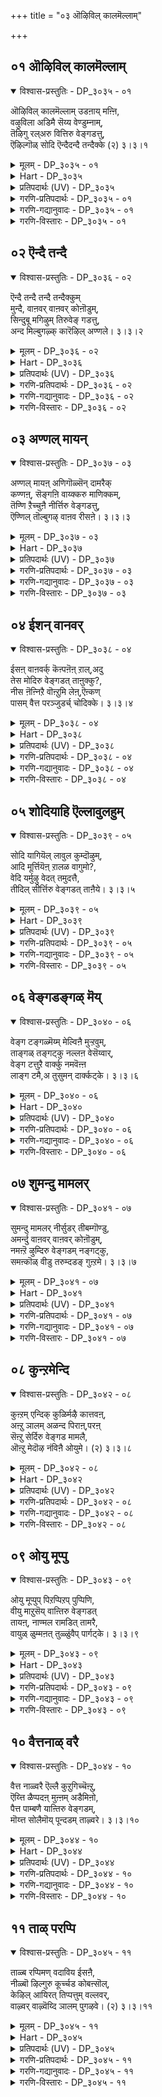+++
title = "०३ ऒऴिविल् कालमॆल्लाम्"

+++


## ०१ ऒऴिविल् कालमॆल्लाम्

<details open><summary>विश्वास-प्रस्तुतिः - DP_३०३५ - ०१</summary>

ऒऴिविल् कालमॆल्लाम् उडऩाय् मऩ्ऩि,  
वऴुविला अडिमै सॆय्य वेण्डुम्नाम्,  
तॆऴिगु रल्अरु वित्तिरु वेङ्गडत्तु,  
ऎऴिल्गॊळ् सोदि ऎन्दैदन्दै तन्दैक्के (२) ३।३।१
</details>

<details><summary>मूलम् - DP_३०३५ - ०१</summary>

ऒऴिविल् कालमॆल्लाम् उडऩाय् मऩ्ऩि,  
वऴुविला अडिमै सॆय्य वेण्डुम्नाम्,  
तॆऴिगु रल्अरु वित्तिरु वेङ्गडत्तु,  
ऎऴिल्गॊळ् सोदि ऎन्दैदन्दै तन्दैक्के (२) ३।३।१
</details>

<details><summary>Hart - DP_३०३५</summary>

We should join the father of the father of my father  
who is a bright beautiful light  
staying in the Thiruvenkaṭam hills  
where resounding waterfalls descend  
and do faultless service for him as slaves as long as we live:
</details>

<details><summary>प्रतिपदार्थः (UV) - DP_३०३५</summary>

**तॆऴि कुरल्** = कम्बीरमाग सप्तिक्कुम्; **अरुवि** = अरुविगळैयुडैय; **तिरु वेङ्गडत्तु** = तिरुवेङ्गडमलैयिल्; **ऎऴिल् कॊळ्** = अऴगाऩ; **सोदि** = ऒळिमयमाऩ; **ऎन्दै तन्दै** = कुल नादऩाऩ; **तन्दैक्के नाम्** = ऎऩ् तन्दैक्कु नाम्; **ऒऴिवु इल्** = ओय्विल्लादु इडैविडामल्; **कालम् ऎल्लाम्** = ऎल्लाक् कालङ्गळिलुम्; **उडऩाय्** = ऎङ्गुम् कूडवे इरुन्दु; **मऩ्ऩि** = ऎप्पोदुम् पिरियादु; **वऴु इला** = कुऱैवऱ्ऱ; **अडिमै** = कैङ्कर्यम्; **सॆय्य वेण्डुम्** = सॆय्य वेण्डुम्
</details>

<details><summary>गरणि-प्रतिपदार्थः - DP_३०३५ - ०१</summary>

ऒऴिवु इल् = अवकाशविल्लदन्तॆ, कालम् ऎल्लाम् = कालवॆल्लवन्नू, उडन् आय् = जॊतॆयल्ले इरुत्ता, मन्नि = दृढवागि \(ऎल्ला अवस्थॆगळल्लियू\), वऴु इला = दोषविल्लद \(तप्पिल्लद, परिशुद्धवाद\), अडिमै = कैङ्कर्यवन्नु \(हास्यवन्नु\), शॆय्यवेण्डुम् = माडबेकु, नाम् = नावु, तॆऴि = स्वच्छवाद \(तिळियाद\), कुरल् = ध्वनिय, \(स्वरद\), अरुवि = बॆट्टद झरिगळुळ्ळ, तिरुवेङ्गडत्तु = तिरुवॆङ्कटगिरिय, ऎऴिल् कॊळ् = सुन्दरवाद, शोदि = ज्योतिस्वरूपियाद, ऎन्दै तन्दै तन्दैक्के = नन्न तन्दॆय तन्दॆगेये \(नम्म कुलदैववाद स्वामिगेये\). 
</details>

<details><summary>गरणि-गद्यानुवादः - DP_३०३५ - ०१</summary>

तिळियाद स्वरदिन्द ध्वनिमाडुव बॆट्टद झरिगळु हरियुव तिरुवॆङ्कटगिरिय सुन्दरवाद ज्योतिस्वरूपियाद नम्म कुलदैववाद स्वामिगॆये नावु अवकाशविल्लदन्तॆ \(ऎडॆबिडदन्तॆ\) ऎल्ला कालदल्लू जॊतॆयल्ले इरुत्त, ऎल्ला अवस्थॆगळल्लियू दृढवागि परिशुद्धवाद कैङ्कर्यवन्नु \(दास्यवन्नु\) माडबेकु. 
</details>

<details><summary>गरणि-विस्तारः - DP_३०३५ - ०१</summary>

भगवन्तनन्नु कण्डुकॊळ्ळुवुदक्कू ऎडॆबिडदन्तॆ अवन कैङ्कर्यदल्लिये तॊडगिरुवुदक्कू इहलोकद प्रकृतिसम्बन्धवन्नु कडिदुहाकबेकॆन्दु हेळलादद्दु ऎरडनॆय तिरुवाय् मॊऴियल्लि. आदरॆ, इहलोकदल्ले ’भूलोक वैकुण्ठ’वॆन्दु करॆयल्पडुव तिरुवॆङ्कटगिरिये इदॆयल्ल. अल्लि स्वामियु आश्रितरन्नु उद्धरिसुवुदक्कागिये नित्यवास माडुत्तिद्दानल्ल\! प्रकृतिरम्यवाद अल्लिगॆ होगि, आ अर्चावतारियन्नु सेरि, अवन कैङ्कर्यवन्नु ऎडॆबिडदन्तॆ ऎल्ला अवस्थॆगळल्लू नडॆसि उद्धारगॊळ्ळबेकु. प्रकृति सम्बन्धदिन्द ओडिहोगुवुदक्किन्तलू, प्रकृतिय नडुवॆये इद्दुकॊण्डु, भगवत्सेवॆयिन्द, उज्जीवनगॊळ्लबहुदल्ल ऎन्नुत्तदॆ ई भागदल्लि. 

आळ्वाररु हेळुत्तारॆ- वॆङ्कटगिरि ऎम्बुदु बलुसुन्दरवाद प्रकृतिरम्यवाद बॆट्ट. अल्लिन बॆट्टद झरिगळु तिळियाद स्वरदिन्द ध्वनिमाडुत्ता हरिदोडुत्तवॆ. आ बॆट्टद शिखरदल्लि परमसुन्दरनू दिव्यज्योतिस्वरूपियू आद सर्वेश्वरनु भक्तजनर उद्धारक्कागिये निन्तिद्दानॆ. नावु अल्लिगॆ होगोण. स्वामिय बळियल्ले ऎडॆबिडदन्तॆ इद्दुकॊण्डु, ऎल्ला कालदल्लू ऎल्ला अवस्थॆगळल्लू दृढवू परिशुद्धवू आद कैङ्कर्यवन्नु स्वामिगॆ नडॆसुत्तिरोण. नम्म आत्मोद्धारकार्य इदे.
</details>

## ०२ ऎन्दै तन्दै

<details open><summary>विश्वास-प्रस्तुतिः - DP_३०३६ - ०२</summary>

ऎन्दै तन्दै तन्दै तन्दैक्कुम्  
मुन्दै, वाऩवर् वाऩवर् कोऩॊडुम्,  
सिन्दुबू मगिऴुम् तिरुवेङ् गडत्तु,  
अन्द मिल्बुगऴ्क् कारॆऴिल् अण्णले। ३।३।२
</details>

<details><summary>मूलम् - DP_३०३६ - ०२</summary>

ऎन्दै तन्दै तन्दै तन्दैक्कुम्  
मुन्दै, वाऩवर् वाऩवर् कोऩॊडुम्,  
सिन्दुबू मगिऴुम् तिरुवेङ् गडत्तु,  
अन्द मिल्बुगऴ्क् कारॆऴिल् अण्णले। ३।३।२
</details>

<details><summary>Hart - DP_३०३६</summary>

The gods in the sky and Indra the king of gods  
come and worship the dark cloud-colored lord of everlasting fame  
who, protecting my family for seven generations,  
stays in Thiruvenkaṭam where beautiful flowers bloom:
</details>

<details><summary>प्रतिपदार्थः (UV) - DP_३०३६</summary>

**वाऩवर्** = नित्यसूरिगळ् अवर्गळ् तलैवराऩ; **वाऩवर् कोऩॊडुम्** = सेऩै मुदलियारोडु कूड; **सिन्दु पू** = मलर्गळ् तूवि वाऴ्त्ति वणङ्गि; **मगिऴुम्** = मगिऴुम्; **तिरुवेङ्गडत्तु** = तिरुमलैयिल्; **अन्दमिल् पुगऴ्** = मुडिविल्लाद पुगऴैयुडैयवऩुम्; **कार् ऎऴिल्** = नील निऱ अऴगुडैयवऩुमाऩ; **अण्णले** = ऎम्बॆरुमाऩाऩवऩ्; **ऎन्दै तन्दै** = ऎऩ् तन्दै पाट्टऩ् अवर् तन्दै; **तन्दै तन्दै** = आगिय एऴु तलैमुऱैक्कुम् मेलाऩ; **तन्दैक्कुम् मुन्दै** = मुदल् तन्दैयाऩ ऎङ्गळ् कुलनादऩ्
</details>

<details><summary>गरणि-प्रतिपदार्थः - DP_३०३६ - ०२</summary>

ऎन्दै तन्दै तन्दै तन्दैक्कूम् = नन्न तन्दॆ, तात, मुत्तात, अवर तन्दॆगू, मुन्दै = अवर पूर्विकरिगू,वानवर् = देवतॆगळू \(नित्यसूरिगळू\), वानवर् कोनॊडुम् = \(अवर\) देवतॆगळ \(नित्यसूरिगळ\) ऒडॆयनॊडनॆ, \(बन्दु\), शिन्दु = अर्पिसुव, पू = हूगळिन्द, महिऴुम् = आनन्दिसुव, तिरुवेङ्गडत्तु = तिरुवॆङ्कटगिरिय, अन्दुम् इ = कॊनॆयिल्लद, पुहऴ् = कीर्तियुळ्ळ \(हॊगळिकॆय\), कार् ऎऴिल् = कार्मुगिल सौन्दर्यद, अण्णले = स्वामिये. 
</details>

<details><summary>गरणि-गद्यानुवादः - DP_३०३६ - ०२</summary>

देवतॆगळू, आ देवतॆगळ ऒडॆयनू ऒट्टिगॆ बन्दु, अर्पिसुव हूगळिन्द आनन्दिसुव तिरुवॆङ्कटगिरिय कॊनॆयिल्लद कीर्तियुळ्ळ कार्मुगिल सौन्दर्यद स्वामिये ननगू नन्न तन्दॆगू अवर तन्दॆगू अवर तन्दॆगू, अवर तन्दॆगू मत्तु अवर पुर्वीकरिगू ऒडॆयनु. 
</details>

<details><summary>गरणि-विस्तारः - DP_३०३६ - ०२</summary>

भगवन्तनन्नु परमपददल्लि अल्लवे काणतक्कद्दु? अवन नित्यकैङ्कर्यदल्लि तॊडगबेकादद्दू अल्ले अल्लवे? अल्लिगॆ, साधनपूर्वकवागि, होगुवुदक्कॆ बदलागि भूलोकदल्ले इरुव तिरुवॆङ्कटगिरिगॆ होगि, अल्लि भगवत्सेवॆ माडुवुदरल्लि एकॆ तृप्तरागबेकु? – ऎम्ब ई प्रश्नॆगॆ उत्तरवागिदॆ ई पाशुर. 

आळ्वाररु हेळुत्तारॆ- तिरुवॆङ्कटगिरिय अत्युन्नत शिखरदल्लि, सुन्दरवाद प्रकृतिय नडुवॆ, सर्वेश्वरनु बन्दु नॆलसिद्दानॆ. देवलोकगळिगू अदु हत्तिरवे\! अल्लिगॆ देवतॆगळू, देवेन्द्रनू, इतर ऎल्ला मेलणलोकदवरू सुलभवागि बन्दु, भगवन्तनन्नु सन्दर्शिसि, अवन तिरुवडिगळिगॆ देवलोकद दिव्यवाद हूगळन्नु समर्पिसि, अवन कीर्तियन्नु कॊण्डाडि होगुत्तारॆ. आद्दरिन्द, तिरुमलॆ अन्थ अपरूपवाद हूगळिन्द, अवुगळ रूप बण्ण वासनॆगळिन्द तुम्बि शोभिसुत्ता कण्मनगळिगॆ आनन्दनवन्नु तरुव पवित्र क्षेत्र. नम्म तन्दॆ, तात, मुत्तात, अवर तन्दॆ, मत्तु अवर हिन्दिन पूर्विकरू अल्लिगॆ होगि, कार्मुगिलन्तॆ आकर्षकसुन्दरनाद, \(परम उदारियाद\), भगवन्तनन्नु सन्दर्शिसि, सेवॆ सल्लिसिद स्थळवे अदु आद्दरिन्द, नावू सह अल्लिगॆ होगोण. भगवन्तन सेवॆ माडोण.
</details>

## ०३ अण्णल् मायन्

<details open><summary>विश्वास-प्रस्तुतिः - DP_३०३७ - ०३</summary>

अण्णल् मायऩ् अणिगॊळ्सॆन् दामरैक्  
कण्णऩ्, सॆङ्गऩि वाय्क्करु माणिक्कम्,  
तॆण्णि ऱैच्चुऩै नीर्त्तिरु वेङ्गडत्तु,  
ऎण्णिल् तॊल्बुगऴ् वाऩव रीसऩे। ३।३।३
</details>

<details><summary>मूलम् - DP_३०३७ - ०३</summary>

अण्णल् मायऩ् अणिगॊळ्सॆन् दामरैक्  
कण्णऩ्, सॆङ्गऩि वाय्क्करु माणिक्कम्,  
तॆण्णि ऱैच्चुऩै नीर्त्तिरु वेङ्गडत्तु,  
ऎण्णिल् तॊल्बुगऴ् वाऩव रीसऩे। ३।३।३
</details>

<details><summary>Hart - DP_३०३७</summary>

Māyan, the highest ancient one of limitless fame,  
the god of the gods in the sky with lovely lotus eyes,  
a mouth red as a sweet fruit, shining like a dark jewel  
stays in the Thiruvenkaṭam hills  
where springs are filled with clear water:
</details>

<details><summary>प्रतिपदार्थः (UV) - DP_३०३७</summary>

**अणि कॊळ्** = अऴगैयुडैय; **सॆन्दामरै** = सॆन्दामरै मलर् पोऩ्ऱ; **कण्णऩ्** = कण्गळैयुडैय कण्णऩ्; **सॆङ्गऩि** = सिवन्द कऩिबोऩ्ऱ; **वाय्** = अदरत्तैयुडैयवऩुम्; **करुमाणिक्कम्** = नीलरत्ऩम्बोल् तिरुमेऩि उडैयवऩुम्; **तॆळ् निऱै** = तॆळिन्द पिरगासमाऩ निऱत्तैयुडय; **सुऩै नीर्** = सुऩै नीरुडऩ् कूडिऩ; **तिरुवेङ्गडत्तु** = तिरुवेङ्गडत्तिल् इरुक्कुम्; **ऎण् इल्** = कणक्कऱ्ऱ; **तॊल् पुगऴ्** = कल्याण कुणङ्गळैयुडैयवऩुम्; **वाऩवर्** = नित्यसूरिगट्कुत् तलैवऩुमाऩ; **ईसऩे** = ऎम्बॆरुमाऩ्; **अण्णल् मायऩ्** = नम् स्वामियुम् मायऩुमावाऩ्
</details>

<details><summary>गरणि-प्रतिपदार्थः - DP_३०३७ - ०३</summary>

अण्णल् = ऎल्लर ऒडॆयनू, मायन् = आश्चर्याद्भुतकारियू, अणिकॊळ् = अत्यन्त रम्यवाद, शॆन्दामरैक्कण्णन् = कॆन्दावरॆयन्तॆ \(सॊबगिन, आकर्षक\) कण्णुगळुळ्ळवनू, शॆम् कनि वाय् = कॆम्पगिरुव \(तॊण्डॆय\) हण्णिनन्तॆ तुटिगळुळ्ळवनू, करुमाणिक्कम् = नीलरत्नद हागॆ देहकान्तियुळ्ळवनू, तॆळ् = तिळियाद, निऱै = तुम्बि हरियुव, शुनै = बॆट्टद झरिगळ, नीर् = नीरिन, तिरुवेङ्गडत्तु = तिरुवॆङ्कटगिरिय, ऎण् इल् = ऎणिसलागद, तॊल् पुहऴ्= सहजवाद कीर्तियन्नुळ्ळवनू आद, वानवर् ईशने = नित्यसूरिगळ ऒडॆयने. 
</details>

<details><summary>गरणि-गद्यानुवादः - DP_३०३७ - ०३</summary>

ऎल्लर ऒडॆयनू \(सर्वस्वामियू\), आश्चर्यकारियू, अत्यन्त रम्यवाद कॆन्दावरॆयन्तॆ कण्णुगळुळ्ळवनू, कॆम्पनॆय \(तॊण्डॆय\) हण्णिनन्तॆ तुटियन्नुळ्ळवनू, नीलरत्नदन्तॆ देहकान्तियुळ्ळवनू, तिळियागि तुम्बि हरियुव बॆट्टद झरिगळ नीरिन तिरुवॆङ्कटगिरिय ऎणिसलागद सहजवाद कीर्तियुळ्ळवनू आद नित्यसूरिगळ ऒडॆयने.
</details>

<details><summary>गरणि-विस्तारः - DP_३०३७ - ०३</summary>

हिन्दिन पाशुरदल्लि हेळिद विषयवन्नु इल्लि मत्तॆ समर्थिसिकॊळ्ळलागिदॆ. 

आळ्वाररु हेळुत्तारॆ- तिरुवॆङ्कटगिरिय शिखरदल्लि नॆलसिरुववनु परमपदद ऒडॆयने. नित्यसूरिगळ स्वामिये. अवने सर्वस्वामि. अवने आश्चर्याद्भुतकारि. अवन कण्णुगळु कॆन्दावरॆयन्तॆ दिव्यसुन्दर. अवन तुटि कॆम्पनॆय \(तॊण्डॆय\) हण्णिनन्तॆ. अवन रूप सौन्दर्य नीलरत्नदन्तॆ. \(आद्दरिन्द नावु अल्लिगॆ होगि अवनन्नु भजिसिपूजिसि कृतार्थरागोण.\)
</details>

## ०४ ईशन् वानवर्

<details open><summary>विश्वास-प्रस्तुतिः - DP_३०३८ - ०४</summary>

ईसऩ् वाऩवर्क् कॆऩ्पऩॆऩ् ऱाल्,अदु  
तेस मोदिरु वेङ्गडत् ताऩुक्कु?,  
नीस ऩॆऩ्निऱै वॊऩ्ऱुमि लेऩ्,ऎऩ्कण्  
पासम् वैत्त परञ्जुडर्च् चोदिक्के। ३।३।४
</details>

<details><summary>मूलम् - DP_३०३८ - ०४</summary>

ईसऩ् वाऩवर्क् कॆऩ्पऩॆऩ् ऱाल्,अदु  
तेस मोदिरु वेङ्गडत् ताऩुक्कु?,  
नीस ऩॆऩ्निऱै वॊऩ्ऱुमि लेऩ्,ऎऩ्कण्  
पासम् वैत्त परञ्जुडर्च् चोदिक्के। ३।३।४
</details>

<details><summary>Hart - DP_३०३८</summary>

If I say he is the god of the gods in the sky  
that is hardly great praise for him, the lord of Thiruvenkaṭam:  
I am a mean person, without goodness,  
yet he gave me his love even though  
I have given nothing back to him, the divine shining light:
</details>

<details><summary>प्रतिपदार्थः (UV) - DP_३०३८</summary>

**वाऩवर्क्कु ईसऩ्** = नित्यसूरिगळुक्कु तलैवऩ्; **ऎऩ्बऩ्** = ऎऩ्ऱु सॊल्लुवेऩ्; **ऎऩ्ऱाल्** = इप्पडिच् चॊऩ्ऩाल्; **नीसऩेऩ्** = मिगत् ताऴ्न्दवऩुम्; **निऱैवु** = कुणबूर्त्ति; **ऒऩ्ऱुम् इलेऩ्** = ऒऩ्ऱुम् इल्लादवऩुमाऩ; **ऎऩ् कण्** = ऎऩ् विषयत्तिल्; **पासम् वैत्त** = पासम् वैत्त; **परम् सुडर्** = परम् सुडर्; **सोदिक्के** = सोदियाऩ; **तिरुवेङ्गडत्ताऩुक्कु** = पॆरुमाऩुक्कु; **अदु तेसमो** = अदु पॆरुमै आगिविडुमो?
</details>

<details><summary>गरणि-प्रतिपदार्थः - DP_३०३८ - ०४</summary>

ईशन् = ऒडॆयनु, वानवर् क्कु = नित्यसूरिगळिगॆ, ऎन् बन् = ऎन्नुत्तेनॆ, ऎन्ऱाल् = ऎन्दरॆ, अदु = आ मातु, तेशमो = दिव्यवादद्दो, तिरुवेङ्गडत्तानुक्कु = तिरुवॆङ्कटदल्लि नॆलसिरुववनिगॆ \(तिरुवॆङ्कटगिरिय ऒडॆयनिगॆ\)?, नीशनेन्=नानु नीचनु, निऱैवु ऒन्ऱुम् इलेन् = याव गुणवन्नू पूर्तियागिल्लदवनु, ऎन् कण्= नन्नल्लि \(नन्न विषयदल्लि\), पाशम् = आशापाशवन्नु, वैत्त = इट्ट \(तॊडिसिद\) परञ्जुडर् श्शोदिक्के = परञ्ज्योतिस्वरूपनिगॆ.
</details>

<details><summary>गरणि-गद्यानुवादः - DP_३०३८ - ०४</summary>

नानु नीच. नन्नल्लि याव गुणवू पूर्णगॊण्डिल्ल. इन्थ नन्न विषयदल्लि आशापाशवन्नु तॊडिसिद परञ्ज्योतिस्वरूपनिगॆ, नानु अवनन्नु ’नित्यसूरिगळ ऒडॆय’ ऎन्द मात्रक्के अदॊन्दु हिरिमॆये? 
</details>

<details><summary>गरणि-विस्तारः - DP_३०३८ - ०४</summary>

इल्लि भगवन्तन सौलभ्यगुणवेनॆम्बुदन्नु सुन्दरवाद रीतियल्लि हेळलागुत्तिदॆ. 

आळ्वाररु हेळुत्तारॆ- नानु नीच. नन्नल्लि याव सद्गुणवू पूर्णगॊण्डिल्ल. इन्थ अपूर्णनू पापियू आद नन्नल्लि भगवन्तनु, तन्नन्नु कण्तुम्ब नोडबेकॆन्दू, अवन बळियल्ले नित्यवास माडबेकॆन्दू, ऎडॆबिडदन्तॆ अवन सेवॆयल्लि तॊडगिरबेकॆन्दू आशॆयन्नुण्टु माडिरुवुदेकॆ? तिरुमलॆय ऒडॆयनन्नु नानु ’नन्न स्वामि’ ऎन्दु आदरदिन्द हेळुत्ता हॆम्मॆपडले? इल्लवे, ’परमपदवासिगळ ऒडॆय’ नॆन्दु हेळि हॆम्मॆपडले? नन्न स्वामिगॆ इवुगळल्लि यावुदु हित? यावुदरिन्द हिरिमॆ? नानु इष्टपट्टु आशॆयिन्द सेवॆमाडुवुदु बेरॆयवर स्वामिगॆ ऎन्नबहुदे? अदु साधुवे?
</details>

## ०५ शोदियाहि ऎल्लावुलहुम्

<details open><summary>विश्वास-प्रस्तुतिः - DP_३०३९ - ०५</summary>

सोदि यागियॆल् लावुल कुम्दॊऴुम्,  
आदि मूर्त्तियॆऩ् ऱालळ वागुमो?,  
वेदि यर्मुऴु वेदत् तमुदत्तै,  
तीदिल् सीर्त्तिरु वेङ्गडत् ताऩैये। ३।३।५
</details>

<details><summary>मूलम् - DP_३०३९ - ०५</summary>

सोदि यागियॆल् लावुल कुम्दॊऴुम्,  
आदि मूर्त्तियॆऩ् ऱालळ वागुमो?,  
वेदि यर्मुऴु वेदत् तमुदत्तै,  
तीदिल् सीर्त्तिरु वेङ्गडत् ताऩैये। ३।३।५
</details>

<details><summary>Hart - DP_३०३९</summary>

Is it enough praise for him  
who is nectar for skilled Vediyars and the creator of the Vedas  
who stays in the Thiruvenkaṭam hills of faultless fame  
if I say that he is a bright light  
and the ancient lord worshiped by all the worlds?
</details>

<details><summary>प्रतिपदार्थः (UV) - DP_३०३९</summary>

**वेदियर्** = वैदिगर्गळाल् ओदप्पडुगिऱ; **मुऴु वेदत्तु** = सकल वेदङ्गळुक्कुम्; **अमुदत्तै** = अमुदम् पोऩ्ऱवऩै; **तीदिल् सीर्** = ताऴ्वे ऒऩ्ऱुमिल्लद नऱ्कुणङ्गळुडैय; **तिरुवेङ्गडत्ताऩैये** = तिरुवेङ्गडत्ताऩै; **सोदि आगि** = सोदिमयमाऩवऩै; **ऎल्ला उलगुम्** = उलगत्तवर्गळॆल्लारुम्; **तॊऴुम्** = वणङ्गुम् पॆरुमाऩै; **आदि मूर्त्ति** = आदि मूर्त्ति इवऩ् ऎऩ्ऱु; **ऎऩ्ऱाल्** = नाऩ् सॊऩ्ऩाल्; **अळवु आगुमो?** = अदु ऒरु पॆरुमै यागुमो?
</details>

<details><summary>गरणि-प्रतिपदार्थः - DP_३०३९ - ०५</summary>

शोदि आहि = दिव्यज्योतिस्वरूपियागि, ऎल्ला उलहुम् = ऎल्ला लोकगळू, तॊऴुम् = पूजिसुव, आदि मुर्त्ति = आदि कारणनाद सर्वेश्वर, ऎन्ऱाल् = ऎन्दरॆ, अळवु आहुमो = तर्क बद्धवागुवुदो, वेदियर् = वेदविद्वांसर, मुऴुवेदत्तु = ऎल्ला वेदगळ, अमुदत्तै = अमृत सदृशवादवनन्नु, तीदु इल् = याव बगॆय कॆडकू इल्लद, शीर् = कीर्तियन्नुळ्ळ, तिरुवेङ्गडत्तानैये = तिरुवॆङ्कटगिरिय ऒडॆयनन्नु. 
</details>

<details><summary>गरणि-गद्यानुवादः - DP_३०३९ - ०५</summary>

याव बगॆय कॆडकू \(कुन्दुकवू, कॊरतॆयू\) इल्लद कीर्तियन्नुळ्ळ तिरुवॆङ्कटगिरिय ऒडॆयनन्नु, वेदविद्वांसर सकल वेदगळ अमृतवन्नु, दिव्यज्योतिस्वरूपियाद, ऎल्ला लोकगळु पूजिसुव आदिकारणनाद सर्वेश्वर ऎन्दरॆ तर्कबद्धवागुवुदो? 
</details>

<details><summary>गरणि-विस्तारः - DP_३०३९ - ०५</summary>

भगवन्तन सौलभ्यगुणवन्नु इल्लि बहळ स्वारस्यपूर्णवागि विवरिसि हेळलागिदॆ. 

आळ्वाररु हेळुत्तारॆ- तिरुवॆङ्कटगिरिय शिखरदल्लि नॆलसिरुव परमपवित्रनू धवळकीर्तियुळ्ळवनू आद दिव्यसुन्दरमूर्ति अवनन्नाशिसुववरिगॆ ऎष्टु सुलभसाध्यनु कण्डिरा\! यारु बेकादरू अवनन्नु समीपिसबहुदु. कण्तुम्ब कण्डु नडॆसुत्ता तृप्तरागबहुदु. सौलभ्य परिपूर्णनू, कृपासागरनू आद इन्थ स्वामियन्नु ’वेदविद्वांसर अमृत’ ऎन्दागलि, ’सकलवेदगळिन्दलू कीतिसल्पडुववनु’ ऎन्दागलि, ’दिव्यवाद परञ्ज्योति स्वरूप’ ऎन्दागलि, ’ऎल्ला लोकगळिन्दलू पूजिसल्पडुववनु’ ऎन्दागलि, ’जगदादि कारण’ ऎन्दागलि, ’सर्वेश्वर’ ऎन्दागलि हॊगळिहेळुवुदु अवन सरळ सौलभ्यक्कॆ सरिहॊन्दुवुदे? याव कारणवन्नुकॊट्टु ई हॊगळिकॆय मातुगळन्नु सरि ऎन्दु समर्थिसिकॊळ्ळुवुदक्कॆ साध्य? 

भगवन्तनन्नु कुरितु हेळुवुदॆल्लवू सरिये. आदरॆ, ज्ञान मार्गदिन्द अवन सहजस्वरूप स्वभावगळन्नु कण्डुकॊळ्ळुवुदु ऎष्टु कष्टकरवो अनन्यवाद भक्तियिन्द, उत्कटवाद आशॆयिन्द, अवनन्नु कण्डुकॊळ्ळुवुदु अष्टे सुलभ ऎन्दन्तॆये.
</details>

## ०६ वेङ्गडङ्गळ् मॆय्

<details open><summary>विश्वास-प्रस्तुतिः - DP_३०४० - ०६</summary>

वेङ्ग टङ्गळ्मॆय्म् मेल्विऩै मुऱ्ऱवुम्,  
ताङ्गळ् तङ्गट्कु नल्लऩ वेसॆय्वार्,  
वेङ्ग टत्तुऱै वार्क्कु नमवॆऩ्ऩ  
लाङ्ग टमै,अ तुसुमन् दार्क्कट्के। ३।३।६
</details>

<details><summary>मूलम् - DP_३०४० - ०६</summary>

वेङ्ग टङ्गळ्मॆय्म् मेल्विऩै मुऱ्ऱवुम्,  
ताङ्गळ् तङ्गट्कु नल्लऩ वेसॆय्वार्,  
वेङ्ग टत्तुऱै वार्क्कु नमवॆऩ्ऩ  
लाङ्ग टमै,अ तुसुमन् दार्क्कट्के। ३।३।६
</details>

<details><summary>Hart - DP_३०४०</summary>

Because the devotees who live in the Thiruvenkaṭam hills  
perform service to the devotees of our lord,  
doing only good for others, it is our duty to worship them  
even if they suffer in their lives because of their bad karma:
</details>

<details><summary>प्रतिपदार्थः (UV) - DP_३०४०</summary>

**वेङ्गडत्तु** = तिरुमलैयिले; **उऱैवार्क्कु** = वासञ्जॆय्युम् पॆरुमाऩुक्कु; **नम ऎऩ्ऩल्** = नाऩ् अडिमै ऎऩ्ऱु सॊल्लुम्; **आम् कडमै** = अन्दक् कडमैयै; **अदु सुमन्दार्गट्के** = अदै अऱिन्दवर्गळुक्कु; **वेम्** = अऩुबवित्ते तीर्क्कवेण्डिय; **कडङ्गळ्** = पाबङ्गळुम्; **मॆय्म्मेल्** = इऩि विळैयक्कूडिय; **विऩै** = पाबङ्गळुम्; **मुऱ्ऱवुम्** = सकलबाबङ्गळुम् अऴिन्दुविडुम्; **ताङ्गळ्** = आदलाल् ताङ्गळ्; **तङ्गट्कु** = तङ्गळुक्केऱ्ऱ; **नल्लऩवे** = कैङ्कर्यङ्गळैये; **सॆय्वार्** = सॆय्यप् पॆऱुवर्गळ्
</details>

<details><summary>गरणि-प्रतिपदार्थः - DP_३०४० - ०६</summary>

वेम् कडङ्गळ् = क्रूरवाद ऋणगळु, मॆय् मेल् विनै = देहसम्बन्धवाद पापकर्मगळु, मुट्रवुम् = ऎल्लवू, ताङ्गळ् = अवुगळु, तङ्गट्कु = तमतमगॆ, नल्लनवे = ऒळ्ळॆयदॆम्बुदन्ने, शॆय् वार् = माडुत्तवॆ, वेङ्गडत्तु = तिरुवॆङ्कटगिरियल्लि, उऱैवार् क्कु = नॆलसिरुववनिगॆ \(वॆङ्कटाचलपतिगॆ\), नम ऎन्नल् = नमःऎन्नुवुदु, आम् = आगिरुव, कडमै = कर्तव्यवाद, अदु = अदन्नु, शुमन्दार् कट्के = वहिसिकॊण्डवरिगॆ. 
</details>

<details><summary>गरणि-गद्यानुवादः - DP_३०४० - ०६</summary>

तिरुवॆङ्कटगिरियल्लि नॆलसिरुव सर्वेश्वरनिगॆ नमः ऎन्नुवुदाद कर्तव्यवाद अदन्नु वहिसिकॊण्डवरिगॆ क्रूरवाद ऋणगळु, देहसम्बन्धवाद पापकर्मगळु ऎल्लवू तमतमगॆ तक्कन्तॆ ऒळ्ळॆयदन्ने माडुत्तवॆ. 
</details>

<details><summary>गरणि-विस्तारः - DP_३०४० - ०६</summary>

इल्लि, तिरुमलॆय महत्ववन्नू तिरुवॆङ्कटाचलपतियन्नु पूजिसुवुदरिन्द बरुव फलवन्नू हेळलागुत्तदॆ.

“ऋणगळु” – देवऋण, ऋषिऋण मत्तु पितृऋण ऎम्ब मूरु कडगळु. ब्राह्मणनागि इवुगळन्नु तीरिसिये बेकॆम्बुदु कट्टळॆ. वेदगळन्नु अध्ययन माडुवुदरिन्द, देवऋणवन्नू, सेवादि सत्कर्मगळन्नु \(यज्ञवन्नु\) माडुवुदरिन्द ऋषिऋणवन्नू, सत् सन्तानप्राप्तियिन्द पितृऋणवन्नू तीरिसबेकॆन्नुत्तारॆ. 

“देहसम्बन्धवाद पापकर्मगळु” – इन्द्रियगळ वशवाद मनस्सु विषयसुखद कडॆगॆ नडॆदु, भगवच्चिन्तनॆयन्नुतॊरॆदु, कोप, द्वेष, आशॆगळन्नु हॆच्चिकॊण्डु, अवुगळन्नु तीरिसुवुदरल्लिये नॆरॆनिन्तु, देहद मूलक माडुव नानापापकर्मगळु इवु. 

आळ्वाररु हेळुत्तारॆ- तिरुवॆङ्कटगिरियल्लि नॆलसिरुव स्वामिगॆ नमस्कारवन्नुसल्लिसुव कर्तव्यवन्नु वहिसिकॊण्डवर ऎल्ला ऋणगळू, देहसम्बन्धवाद ऎल्ला पापकर्मगळू बाधिसदन्तॆ अवरिगॆ ऎल्ला बगॆयदे आगुवुदु.
</details>

## ०७ शुमन्दु मामलर्

<details open><summary>विश्वास-प्रस्तुतिः - DP_३०४१ - ०७</summary>

सुमन्दु मामलर् नीर्सुडर् तीबम्गॊण्डु,  
अमर्न्दु वाऩवर् वाऩवर् कोऩॊडुम्,  
नमऩ्ऱॆ ऴुम्दिरु वेङ्गडम् नङ्गट्कु,  
समऩ्कॊळ् वीडु तरुम्दडङ् गुऩ्ऱमे। ३।३।७
</details>

<details><summary>मूलम् - DP_३०४१ - ०७</summary>

सुमन्दु मामलर् नीर्सुडर् तीबम्गॊण्डु,  
अमर्न्दु वाऩवर् वाऩवर् कोऩॊडुम्,  
नमऩ्ऱॆ ऴुम्दिरु वेङ्गडम् नङ्गट्कु,  
समऩ्कॊळ् वीडु तरुम्दडङ् गुऩ्ऱमे। ३।३।७
</details>

<details><summary>Hart - DP_३०४१</summary>

The gods in the sky and the king of gods Indra  
go to the Thiruvenkaṭam hills carrying beautiful flowers,  
water, lamps and incense to worship the lord:  
If we go there, that majestic hill will give us moksha:
</details>

<details><summary>प्रतिपदार्थः (UV) - DP_३०४१</summary>

**मा मलर्** = सिऱन्द पुष्पङ्गळैयुम्; **नीर् सुडर् तूबम्** = तीर्त्तम् तूब तीबम् आगियवऱ्ऱै; **सुमन्दु कॊण्डु** = एन्दिक्कॊण्डु वन्दु; **वाऩवर्** = तेवर्गळ्; **वाऩवर् कोऩॊडुम्** = तङ्गळ् तलैवऩोडु कूड; **अमर्न्दु नमऩ्ऱु** = अमर्न्दु वाऴ्त्ति वणङ्गि; **ऎऴुम् तिरुवेङ्गडम्** = ऎऴुम् तिरुवेङ्गडम्; **तडङ् गुऩ्ऱमे** = परन्दु विरिन्द तिरुमलै; **नङ्गट्कु** = नमक्कुम्; **समऩ् कॊळ्** = ऒत्तदाग उडैय; **वीडु तरुम्** = मोक्षत्तैक् कॊडुक्कुम्
</details>

<details><summary>गरणि-प्रतिपदार्थः - DP_३०४१ - ०७</summary>

शुमन्दु = हॊत्तुकॊण्डु, मा = दिव्यवाद, मलर् = हूगळन्नू, नीर् = तीर्थवन्नू, शुडर् = दीपवन्नू, तूपम् = धूपवन्नू, कॊण्डु = बन्दु, अमर्न्दु = ऒट्टुगूडि, वानवर् = देवतॆगळु, वानवर् कोनॊडुम् = देवतॆगळ ऒडॆयनॊडनॆ, नमन्ऱु = नमस्करिसि \(पूजिसि\), ऎऴुम् = उज्जीवनगॊळ्ळुव, तिरुवेङ्गडम् = तिरुवॆङ्कटवॆम्बुदु, नङ्गट्कु = नमगॆ, शमन् कॊळ् = भगवन्तन सामीप्यवन्नुण्टुमाडुव, वीडु तरुम् = बिडुगडॆयन्नु \(परमपदवन्नु\) तरुव, तडम् कुन्ऱमे = विशालवाद पर्वतवे. 
</details>

<details><summary>गरणि-गद्यानुवादः - DP_३०४१ - ०७</summary>

देवतॆगळू, देवतॆगळ ऒडॆयनू कूडि दिव्यवाद हूगळन्नू तीर्थवन्नू, दीपवन्नू, धूपवन्नू हॊत्तुतन्दु, नमस्करिसि \(पूजिसि\) उज्जीवनगॊळ्ळुव तिरुवॆङ्कटवॆम्बुदु नमगॆ भगवन्तन सामीप्यवन्नु कॊडुव परमपदवन्नु तरुव विशालवाद पर्वतवे. 
</details>

<details><summary>गरणि-विस्तारः - DP_३०४१ - ०७</summary>

तिरुवॆङ्कटगिरिय महिमॆयन्नु इल्लियू मुन्दुवरिसलागुत्तदॆ.

आळ्वाररु हेळुत्तारॆ- तिरुवॆङ्कटगिरियागलि, अल्लि नॆलसिरुव सर्वेश्वनागलि सामान्यवॆन्नलागदु. देवतॆगळु तम्म ऒडॆयनाद देवेन्द्रनॊडनॆ, भगवन्तन पूजॆगोस्कर दिव्यवाद हूगळु, तीर्थ, धूप, दीपादिगळन्नु देवलोकदिन्दले हॊत्तुतरुत्तारॆ. अवुगळिन्द भक्तिपूर्वकवागि भगवन्तनन्नु पूजिसि, उज्जीवनगॊळ्ळुत्तारॆ. नमगॆ तिरुवॆङ्कटगिरिये अन्थ पवित्रवाद स्थळवागुत्तदॆ. विशालवाद आ बॆट्टवन्नु नावु सेरिद कूडले, भगवत्सामीप्य सान्निध्यवन्नु कॊडुव परमपदवे आग अदु मॆरॆयुत्तदॆ. 

तिरुमलॆय मेलॆ वासिसुवुदु परमपदवासक्कॆ सरिहॊन्दुवुदु ऎन्दन्तॆये.
</details>

## ०८ कुन्ऱमेन्दि

<details open><summary>विश्वास-प्रस्तुतिः - DP_३०४२ - ०८</summary>

कुऩ्ऱम् एन्दिक् कुळिर्मऴै कात्तवऩ्,  
अऩ्ऱु ञालम् अळन्द पिराऩ्,परऩ्  
सॆऩ्ऱु सेर्दिरु वेङ्गड मामलै,  
ऒऩ्ऱु मेदॊऴ नंविऩै ओयुमे। (२) ३।३।८
</details>

<details><summary>मूलम् - DP_३०४२ - ०८</summary>

कुऩ्ऱम् एन्दिक् कुळिर्मऴै कात्तवऩ्,  
अऩ्ऱु ञालम् अळन्द पिराऩ्,परऩ्  
सॆऩ्ऱु सेर्दिरु वेङ्गड मामलै,  
ऒऩ्ऱु मेदॊऴ नंविऩै ओयुमे। (२) ३।३।८
</details>

<details><summary>Hart - DP_३०४२</summary>

If we go to the divine Thiruvenkaṭam hills  
where the mighty lord stays,  
the highest one who measured the world  
and carried Govardhana mountain  
to protect the cows from the cold storm,  
and if we worship him, just that will remove our karma:
</details>

<details><summary>प्रतिपदार्थः (UV) - DP_३०४२</summary>

**कुऩ्ऱम्** = कोवर्त्तऩ मलैयैक् कुडैयाग; **एन्दि** = तूक्कि; **कुळिर् मऴै** = कुळिर्न्द पॆरुमऴैयिऩिऩ्ऱु; **कात्तवऩ्** = पसुक्कळैयुम् आयर्गळैयुम् कात्तवऩ्; **अऩ्ऱु ञालम्** = मुऩ्बु उलगङ्गळै; **अळन्द पिराऩ्** = अळन्द पॆरुमाऩ्; **परऩ्** = अऩैवरुक्कुम् मेलाऩवऩ्; **सॆऩ्ऱु सेर्** = वन्दु सेर्न्दविडमाऩ; **तिरुवेङ्गड मामलै** = तिरुवेङ्गड मामलै; **ऒऩ्ऱुमे तॊऴ** = ऒऩ्ऱै मट्टुम् तॊऴुदाले; **नम् विऩै** = नमदु विऩैगळ् यावुम्; **ओयुमे** = तॊलैयुम्
</details>

<details><summary>गरणि-प्रतिपदार्थः - DP_३०४२ - ०८</summary>

कुन्ऱम् = बॆट्टवन्नु, एन्दि = ऎत्तिहिडिदु, कुळिर्, मऱै = चळियन्नू मळॆयन्नू, कात्तवन् = \(तडॆदु\) रक्षिसिदवनू, अन्ऱु= अन्दु, ञूलम् = लोकवन्नु, अळन्द = अळॆदुकॊण्ड, पिरान् = स्वामियू आद, परन् = सर्वेश्वरनु, शॆन्ऱु = होगि, \(बन्दु\) शेर् = नॆलसिरुव, तिरुवेङ्गडमामलै = तिरुवॆङ्कट ऎम्ब श्रेष्ठवाद बॆट्ट, ऒन्ऱुमे = ऒन्देये \(ऒन्दन्ने\), तॊऴ = पूजिसुवुदरिन्द, नम् विनै = नम्म पापगळु, ओयुमे = नाशहॊन्दुवुवु. 
</details>

<details><summary>गरणि-गद्यानुवादः - DP_३०४२ - ०८</summary>

बॆट्टवन्नॆत्ति हिडिदु चळिमळॆगळिन्द रक्षिसिदवनू, अन्दु, लोकवन्नु अळॆदुकॊण्ड स्वामियू आद सर्वेश्वरनु होगि \(बन्दु\) नॆलसिरुव तिरुवॆङ्कट ऎम्ब श्रेष्ठवाद बॆट्टवॊन्दन्ने पूजिसुवुदरिन्द नम्म पापगळॆल्लवू तॊलगि होगुवुवु. 
</details>

<details><summary>गरणि-विस्तारः - DP_३०४२ - ०८</summary>

हिन्दिन पाशुरद विषयवन्ने इल्लियू मुन्दुवरिसलागुत्तिदॆ. 

कुन्ऱमेन्दिक्कूळिर् मऴैकात्तवन् – इदु भगवन्तन श्रीकृष्णवातारद ऒन्दु अद्भुतप्रसङ्ग. भगवन्तनु श्रीकृष्णनागि अवतरिसि, नन्दगोकुलदल्लि बॆळॆयुत्तिद्दनु. अल्लिय गोवळरु वर्षक्कॊम्मॆ विजृम्भणॆयिन्द देवेन्द्रनिगॆ पूजॆयन्नु माडि, ऎडॆयन्नु सल्लिसुत्तिद्दरु. इवर ई कॆलस बालकृष्णनिगॆ हितवॆनिसलिल्ल. आद्दरिन्द अवनु गोकुलद हिरियरिगॆ हेळिदनु – देवेन्द्रनॆम्बवनु ऎल्लो कण्मरॆयिल्लिरतक्कवनु. तमगॆ गोवर्धनगिरियिन्दले मळॆ बॆळॆ सौकर्यादिगळु लभिसुवुवु. देवेन्द्रनिन्दल्ल. आद्दरिन्द मग्गुलल्लिरुव गोवर्धन गिरियन्ने पूजिसि, अदक्कॆ ऎडॆमाडबेकु ऎन्दु. हागॆये नडॆयितु आ वर्षद हब्ब. गोवर्धनगिरियु बुडदल्लि ऎडॆयन्नु हरडिदरु. बॆट्टदिन्द ऒब्ब व्यक्तियु ऎद्दु बन्द. अवनु ऎडॆयन्नॆल्ला स्वीकरिसिद. मत्तु गोवळरन्नु हरसिद, कण्मरॆयाद. इदु श्रीकृष्णनु नडॆसिद मायॆ\! इदन्नॆल्ला कण्ड देवेन्द्रनिगॆ कडुकोप बन्तु. तन्नन्नु अष्टु हीनवागि अलक्षिसिद्दक्कागि, गोवळरन्नु शिक्षिसुवुदागि योचिसि, एळुदिनगळ काल बिडद सुरिमळॆयन्नु नन्दगोकुलद मेलॆ सुरिसतॊडगिदनु. बालकृष्णनादरो, गोवर्धनगिरियन्ने ऎत्ति, कॊडॆयन्तॆ तन्न किरुबॆरळ मेलॆ हिडिदु, अदरडियल्लि गोवुगळन्नु गोवळरन्नू सुखवागि इरिसिकॊण्डु, रक्षिसिदनु हीगॆ गोवर्धनगिरि प्रसिद्धिगॊण्डद्दु. 

“अन्ऱु ञूलम् अळन्द पिरान्” – इदु भगवन्तन वामन त्रिविक्रमावतारगळ मत्तॊन्दु अद्भुत प्रसङ्ग. कॊडुगैयवनाद बलिचक्रवर्तिय यागशालॆगॆ भगवन्तनु दिव्यसुन्दरनाद वामनवटुवागि बन्दु, मूरुहॆज्जॆगळ नॆलवन्नु याचिसि, दानवागि पडॆदुकॊण्डनु. आ कूडले स्वामियु त्रिविक्रमनागि बॆळॆदनु. तन्न ऒन्दु हॆज्जॆयन्नु विस्तरिसि, इडिय भूमण्डलवन्नॆल्ला आ ऒन्दे हॆज्जॆयिन्द अळॆदुकॊण्डनु. मूरनॆय हॆज्जॆयिन्द मेलण एळुलोकगळन्नू अळॆदुकॊण्डनु. मूरनॆय हॆज्जॆगॆ स्थळविल्लवागि, अदन्नु बलिचक्रवर्तियु तलॆय मेलिरिसि, अवनन्नु अनुग्रहिसिदनु. 

आळ्वाररु हेळुत्तारॆ- हिन्दॆ, त्रिविक्रमनागि लोकगळॆल्लवन्नू अळॆदुकॊण्ड मत्तु बालकृष्णनागिये गोवर्धनगिरियन्नु ऎत्तिकॊडॆयन्तॆ हिडिदु, अदरडियल्लि गोवुगळन्नू गोवळरन्नू देवेन्द्रन कडुकोपद बिरुसु मळॆयिन्द रक्षिसिद भगवन्तने ईग आशॆयिन्द तिरुवॆङ्कटगिरिय शिखरदल्लि बन्दु नॆलसिद्दानॆ. आ बॆट्टवन्ने पवित्रगॊळिसिद्दानॆ. नावु आ बॆट्टवन्नुपूजिसुवुदरिन्दले नम्म पापगळॆल्लवू तॊलगि होगुवुवु.
</details>

## ०९ ओयु मूप्पु

<details open><summary>विश्वास-प्रस्तुतिः - DP_३०४३ - ०९</summary>

ओयु मूप्पुप् पिऱप्पिऱप् पुप्पिणि,  
वीयु माऱुसॆय् वाऩ्तिरु वेङ्गडत्  
तायऩ्, नाण्मल रामडित् तामरै,  
वायुळ् ळुम्मऩत् तुळ्ळुंवैप् पार्गट्के। ३।३।९
</details>

<details><summary>मूलम् - DP_३०४३ - ०९</summary>

ओयु मूप्पुप् पिऱप्पिऱप् पुप्पिणि,  
वीयु माऱुसॆय् वाऩ्तिरु वेङ्गडत्  
तायऩ्, नाण्मल रामडित् तामरै,  
वायुळ् ळुम्मऩत् तुळ्ळुंवैप् पार्गट्के। ३।३।९
</details>

<details><summary>Hart - DP_३०४३</summary>

If devotees worship his lotus feet  
keeping him in their minds  
and praising him with their tongues,  
the lord of divine Thiruvenkatam,  
the cowherd, will take away their old age  
when they grow weary and sick  
and remove their future births:
</details>

<details><summary>प्रतिपदार्थः (UV) - DP_३०४३</summary>

**तिरुवेङ्गडत्तु** = तिरुमलैयिल् वाऴ्गिऱ; **आयऩ्** = कण्णऩ्; **नाळ् मलर् आम्** = अप्पोदलर्न्द; **तामरै** = सॆन्दामरैप्पूक्कळैप् पोऩ्ऱ; **अडि** = तिरुवडित्तामरैगळै; **वायुळ्ळुम्** = वायालुम्; **मऩत्तुळ्ळुम्** = मऩत्तालुम्; **वैप्पार्गट्के** = तुदिप्पवर्गळुक्कु; **ओयुम् मूप्पु** = ओय्वै विळैविक्कुम् किऴत्तऩम्; **पिऱप्पु इऱप्पु** = पिऱवि मरणम्; **पिणि वीयुमाऱु** = नोय् आगियवै नीङ्गुम्बडि; **सॆय्वाऩ्** = सॆय्दरुळ्वाऩ्
</details>

<details><summary>गरणि-प्रतिपदार्थः - DP_३०४३ - ०९</summary>

ओयुम् = शक्तिकुन्दिसुव, मूप्पु = मुदितनवन्नू, पिऱप्पु = हुट्टुविकॆयन्नू, इऱप्पु = मरणवन्नू, पिणि = रोगरुजिनगळन्नू, वीयुम् आऱु = तॊलगिहोगुवन्तॆ, शॆय् वान् = माडुत्तानॆ, तिरुवेङ्गडत्तु आयन् = तिरुवॆङ्कटगिरिय ’गॊल्लनु’ \(श्रीकृष्णनन्तिरुव स्वामियु\), नाळ् = आगले, मलर् आम् = अरळिरुवन्थ, अडित्तामरै = पादकमलवन्नु, वाय् उळ्ळुम् = मातिनिन्दलू, मनत्तु उळ्ळुम् = मनस्सिनिन्दलू, वैप्पार् हट्के = इट्टुकॊण्डवरिगॆ. 
</details>

<details><summary>गरणि-गद्यानुवादः - DP_३०४३ - ०९</summary>

तिरुवॆङ्कटगिरिय ’गॊल्लनु’ अवन आगले अरळिरुव तावरॆयन्तिरुव पादगळन्नु बायल्लू, मनदल्लू इट्टुकॊण्डिरुववरिगॆ शक्तियन्नु कुन्दिसुव मुदितनवन्नू, जननवन्नू, मरणवन्नू, रोगरुजिनगळन्नू, तॊलगिहोगुवन्तॆ माडुत्तानॆ. 
</details>

<details><summary>गरणि-विस्तारः - DP_३०४३ - ०९</summary>

इदरल्लि भगवन्तनन्नुमातु, मै, मनगळिन्द नम्बि आश्रयिसुव भक्तरिगॆ उण्टागुव सत्फलवेनॆम्बुदन्नु हेळलागुत्तदॆ. 

आळ्वाररु हेळुत्तारॆ- तिरुवॆङ्कटगिरिय स्वामियन्नु आश्रयिसुववरिगॆ बरुव जनन, मरण, जरॆ \(मुप्पु\), व्याधि, \(रोग\) ऎम्बी नाल्कु बगॆय भयविल्लदन्तॆ माडुत्तानॆ.

“तिरुवेङ्गडत्तु आयन्” – ’गॊल्ल’नागि श्रीकृष्णन हेगॆ सर्वरक्षकनॆम्बुदन्नु तोर्पडिसिदनो, हेगॆ दुष्टशिक्षण, शिष्टरक्षण, धर्मसंरक्षण कार्यगळन्नु नडॆसिदनो हागॆये तिरुवॆङ्कटगिरिय शिखरदल्लि नॆलसिरुव स्वामियू तन्नन्नु अनन्यवागि आश्रयिसिरुववरन्नु रक्षिसुवनु. 

मनुष्यनन्नु बिडदॆ हिंसिसुवुवु ऎन्दरॆ जनन, मरण, जरॆ मत्तु व्याधिगळु. इवुगळन्नु तॊलगिसुवुदक्कॆ भगवन्तन अडिदावरॆगॆ शरणागुवुदु मत्तु अवुगळन्नु सदा चिन्तिसुत्तिरुवुदे मार्ग.
</details>

## १० वैत्तनाळ् वरै

<details open><summary>विश्वास-प्रस्तुतिः - DP_३०४४ - १०</summary>

वैत्त नाळ्वरै ऎल्लै कुऱुगिच्चॆऩ्ऱु,  
ऎय्त्ति ळैप्पदऩ् मुऩ्ऩम् अडैमिऩो,  
पैत्त पाम्बणै याऩ्तिरु वेङ्गडम्,  
मॊय्त्त सोलैमॊय् पून्दडम् ताऴ्वरे। ३।३।१०
</details>

<details><summary>मूलम् - DP_३०४४ - १०</summary>

वैत्त नाळ्वरै ऎल्लै कुऱुगिच्चॆऩ्ऱु,  
ऎय्त्ति ळैप्पदऩ् मुऩ्ऩम् अडैमिऩो,  
पैत्त पाम्बणै याऩ्तिरु वेङ्गडम्,  
मॊय्त्त सोलैमॊय् पून्दडम् ताऴ्वरे। ३।३।१०
</details>

<details><summary>Hart - DP_३०४४</summary>

Before you become old and weak  
and the end of your days comes,  
go to Thiruvenkaṭam, precious as gold,  
surrounded with groves  
blooming with flowers that swarm with bees:  
See the lord who rests on a snake bed,  
and worship his divine feet:
</details>

<details><summary>प्रतिपदार्थः (UV) - DP_३०४४</summary>

**पैत्त पाम्बु** = पडत्तैयुडैय आदिशेषऩै; **अणैयाऩ्** = पडुक्कैयाग उडैय; **तिरुवेङ्गडम्** = तिरुवेङ्गडत्तै; **मॊय्त्त सोलै** = सॆऱिन्द सोलैगळुम्; **मॊय् पून् दडम्** = नॆरुङ्गिय तडागङ्गळुम् उळ्ळ; **ताऴ्वरै** = अरुगिलिरुक्कुम् मलैयै; **वैत्त नाळ्** = सङ्कल्पित्तु वैत्त; **नाळ्** = आयुट्कालत्तिऩुडैय; **वरै ऎल्लै** = अळवाऩ ऎल्लैयाऩदु; **कुऱुगि** = कुऱुगि अदऩाल्; **सॆऩ्ऱु ऎय्त्तु** = नीङ्गळ् तळर्चि अडैन्दु; **इळैप्पदऩ्** = इळैप्पदऱ्कु; **मुऩ्ऩम्** = मुऩ्बे सॆऩ्ऱु; **अडैमिऩो!** = अडैयुङ्गळ्
</details>

<details><summary>गरणि-प्रतिपदार्थः - DP_३०४४ - १०</summary>

वैत्त = इट्टिरुव \(कॊट्टिरुव\), नाळ् वरै = कालदवरॆगिन, ऎल्लै = मितियन्नु, कुऱुहि = समीपिसि, ऎय् त्तु = बेतत्तु \(सॊरगि\) इळैप्पदन् मुन्नम् = कृशवागुवुदक्कॆ मुञ्चॆये, अडैमिनो = सेरिरि, पैत्त = हॆडॆगळुळ्ळ, पाम्बु अणैयान् = हाविन हासुगॆयवन, तिरुवेङ्गडम् = तिरुवॆङ्कटगिरिय, मॊय् त्त = दट्टवाड, शोलै = तोपुगळन्नू, मॊय् = तुम्बिद \(समृद्धियाद\), पू = हूगळ, तडम् = तटाकगळ, ताळ् वरे = बॆट्टद तप्पलन्नू. 
</details>

<details><summary>गरणि-गद्यानुवादः - DP_३०४४ - १०</summary>

इट्टिरुव कालदवरॆगिन मितियन्नु समीपिसि, सॊरगि कृशवागुवुदक्कॆ मुञ्चॆये हॆडॆगळुळ्ळ हाविन हासुगॆयवन तिरुवॆङ्कटगिरिय दट्टवाद तोपुगळन्नू, समृद्धियाद हूगळ तटाकगळन्नू, बॆट्टद तप्पलन्नू होगि सेरिरि. 
</details>

<details><summary>गरणि-विस्तारः - DP_३०४४ - १०</summary>

इहलोकद जनरल्लि कनिकरगॊण्डु आळ्वाररु अवरिगॆ ऒन्दु हितवचनवन्नु नीडुत्तिद्दारॆ. 

भगवन्तनु नमगॆ दयॆनीडिरुव आयुस्सिन परिमितियन्नु मुट्टि मुगिसुवुदरॊळगागि, अवनु शेषशयननागि नॆलसिरुव पवित्रस्थळगळिगॆ होगि, अवनन्नु पूजिसि, अवन सेवॆयल्लि भागवहिसि, उज्जीवनगॊळ्ळबेकॆन्नुत्तारॆ. तिरुवॆङ्कटगिरि ऎम्बुदे ’शेष’नागिरुवाग, अदर शिखरदल्लि नॆलसिरुव स्वामि निजक्कू शेषशयनने\! अल्लदॆ, तिरुवॆङ्कटगिरियु प्रकृतिगॆ रमणीयवाद स्थळ. अदर तोपुगळु, तटाकगळु, हूगळु ऎल्लवू आ पवित्रस्थळद सॊबगन्नु हॆच्चिसुवुवु. अल्लिगॆ होगि भगवन्तन सुन्दरसृष्टियन्नू, अदर नडुवॆ नॆलसिरुव सर्वेश्वरनन्नू कण्णारकण्डु, पूजिसि, आनन्दिसि, कृतार्थरागबेकॆम्बुदु करॆ.
</details>

## ११ ताळ् परप्पि

<details open><summary>विश्वास-प्रस्तुतिः - DP_३०४५ - ११</summary>

ताळ्ब रप्पिमण् वदाविय ईसऩै,  
नीळ्बॊ ऴिल्गुरु कूर्च्चड कोबऩ्सॊल्,  
केऴिल् आयिरत् तिप्पत्तुम् वल्लवर्,  
वाऴ्वर् वाऴ्वॆय्दि ञालम् पुगऴवे। (२) ३।३।११
</details>

<details><summary>मूलम् - DP_३०४५ - ११</summary>

ताळ्ब रप्पिमण् वदाविय ईसऩै,  
नीळ्बॊ ऴिल्गुरु कूर्च्चड कोबऩ्सॊल्,  
केऴिल् आयिरत् तिप्पत्तुम् वल्लवर्,  
वाऴ्वर् वाऴ्वॆय्दि ञालम् पुगऴवे। (२) ३।३।११
</details>

<details><summary>Hart - DP_३०४५</summary>

Saḍagopan of Thirukuruhur surrounded by flourishing groves  
composed a thousand faultless pāsurams  
praising the lord who measured the earth with his feet:  
If devotees learn and recite these ten poems  
they will live with fame on this earth  
and the world will praise them:
</details>

<details><summary>प्रतिपदार्थः (UV) - DP_३०४५</summary>

**ताळ् परप्पि** = तिरुवडियैप् परप्पि; **मण् ताविय** = उलगत्तै अळन्दु कॊण्ड; **ईसऩै** = ऎम्बॆरुमाऩैक् कुऱित्तु; **नीळ् पॊऴिल्** = उयर्न्द सोलैगळैयुडैय; **गुरुगूर्** = तिरुक्गुरुगूरिल् अवतरित्त; **सडगोबऩ्** = नम्माऴ्वार्; **सॊल्** = अरुळिच्चॆय्द; **केऴ् इल्** = ऒप्पिल्लाद; **आयिरत्तु** = आयिरम् पासुरङ्गळुळ्; **इप् पत्तुम्** = इप्पत्तुप् पासुरङ्गळैयुम्; **वल्लवर्** = कऱ्ऱु ओद वल्लवर्गळ्; **ञालम् पुगऴवे** = उलगम् कॊण्डाडुम् पडि; **वाऴ्वु ऎय्दि** = कैङ्कर्यम् सॆय्युम् पाक्यम् पॆऱ्ऱु; **वाऴ्वर्** = अडिमै सॆय्दु वाऴ्वर्
</details>

<details><summary>गरणि-प्रतिपदार्थः - DP_३०४५ - ११</summary>

ताळ् = तिरुवडियन्नु, परप्पि = विस्तरिसि, मण् = भूमियन्नु, ताविय = अळॆदुकॊण्ड, ईशनै = सर्वेश्वरनन्नु, नील् पॊऴिल् = विस्तारवाद उपवनगळ, कुरुगूर् = तिरुक्कूरुहूरिन, शडहोपन् = शठगोपन \(नम्माळ्वारर\), शॊल् = मातुगळाद, केऴ् इल् = साटियिल्लद, आयिरत्तु = ऒन्दु साविरदल्लि, इपत्तुम् = ई हत्तन्नु, वल्लवर् = बल्लवरु, वाळ् वर् = बदुकुववरु, वाऴ्वि ऎय्दि= \(निजवाद\) बाळ्वॆयन्नु पडॆदुकॊण्डु, ञूलम् = लोकवॆल्लवू, पुहऴवे = हॊगळुवन्तॆ. 
</details>

<details><summary>गरणि-गद्यानुवादः - DP_३०४५ - ११</summary>

तिरुवडियन्नु विस्तरिसि, भूमियन्नु अळॆदुकॊण्ड सर्वेश्वरनन्नु विस्तारवाद उपवनगळ तिरुक्कूरुहूरिन शठगोपनु \(नम्माळ्वाररु\) स्तुतिसिद मातुगळाद सातियिल्लद ऒन्दु साविरदल्लि ई हत्तन्नु बल्लवरु निजवाद बाळ्वॆयन्नु पडॆदुकॊण्डु, लोकवॆल्लवू हॊगळुवन्तॆ बाळुत्तारॆ. 
</details>

<details><summary>गरणि-विस्तारः - DP_३०४५ - ११</summary>

ई दशकक्कॆ इदु फलश्रुति. ई हत्तु पाशुरगळन्नु चॆन्नागि अरितुकॊण्डु, अदरन्तॆ नडॆयुत्ता, तम्म आयुस्सन्नु कळॆयुववरिगॆ याव सत्फलवुण्टॆम्बुदन्नु इल्लि हेळलागिदॆ. 

“वाळ् वर् वाऴ्वि ऎय्दि ञूलम् पुहळवे” – ई हत्तु पाशुरगळन्नु बल्ल जनरु इहलोकदल्लि अवरु बदुकिरुववरॆगू आदर्श जीवनवन्नु नडॆसुवरु. अनन्तर, अवरु ’निजवाद बाळ्वॆयन्नु’ ऎन्दरॆ, अमरत्ववन्नू, परमपदवासवन्नू, भगवन्तन नित्यकैङ्कर्यवन्नू पडॆदुकॊळ्ळुवरु. आद्दरिन्द, अवरु इहलोकदवरिगॆ ऒन्दु आदर्शपुरुषरागुवुदरिन्द, अवरन्नु भूलोकदल्लि, चिरकालवू कॊण्डाडुवन्तागुत्तदॆ. हीगॆ फलश्रुति.
</details>
